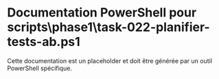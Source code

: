 # Documentation PowerShell pour scripts\phase1\task-022-planifier-tests-ab.ps1

Cette documentation est un placeholder et doit être générée par un outil PowerShell spécifique.
